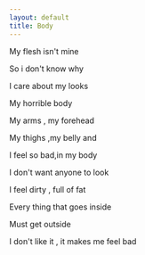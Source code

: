 ```yaml
---
layout: default
title: Body
---
```




My flesh isn't mine

So i don't know why

I care about my looks

My horrible body

My arms , my forehead

My thighs ,my belly and

I feel so bad,in my body

I don't want anyone to look

I feel dirty , full of fat

Every thing that goes inside

Must get outside

I don't like it , it makes me feel bad
